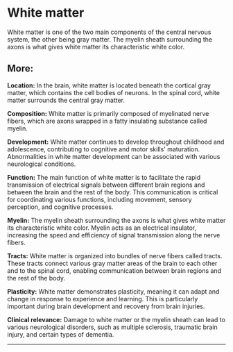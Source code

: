 # White matter 

White matter is one of the two main components of the central nervous system, the other being gray matter. The myelin sheath surrounding the axons is what gives white matter its characteristic white color. 

## More:

**Location:** In the brain, white matter is located beneath the cortical gray matter, which contains the cell bodies of neurons. In the spinal cord, white matter surrounds the central gray matter.

**Composition:** White matter is primarily composed of myelinated nerve fibers, which are axons wrapped in a fatty insulating substance called myelin.

**Development:** White matter continues to develop throughout childhood and adolescence, contributing to cognitive and motor skills' maturation. Abnormalities in white matter development can be associated with various neurological conditions.

**Function:** The main function of white matter is to facilitate the rapid transmission of electrical signals between different brain regions and between the brain and the rest of the body. This communication is critical for coordinating various functions, including movement, sensory perception, and cognitive processes.

**Myelin:** The myelin sheath surrounding the axons is what gives white matter its characteristic white color. Myelin acts as an electrical insulator, increasing the speed and efficiency of signal transmission along the nerve fibers.

**Tracts:** White matter is organized into bundles of nerve fibers called tracts. These tracts connect various gray matter areas of the brain to each other and to the spinal cord, enabling communication between brain regions and the rest of the body.

**Plasticity:** White matter demonstrates plasticity, meaning it can adapt and change in response to experience and learning. This is particularly important during brain development and recovery from brain injuries.

**Clinical relevance:** Damage to white matter or the myelin sheath can lead to various neurological disorders, such as multiple sclerosis, traumatic brain injury, and certain types of dementia.

---
